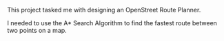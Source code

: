 

This project tasked me with designing an OpenStreet Route Planner. 

I needed to use the A* Search Algorithm to find the fastest route between two points on a map. 
